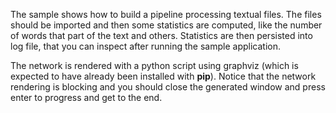 The sample shows how to build a pipeline processing textual files.
The files should be imported and then some statistics are computed, like the number of words that part of the text and others.
Statistics are then persisted into log file, that you can inspect after running the sample application.

The network is rendered with a python script using graphviz (which is expected to have already been installed with **pip**). Notice that the network rendering is blocking and you should close the generated window and press enter to progress and get to the end.
